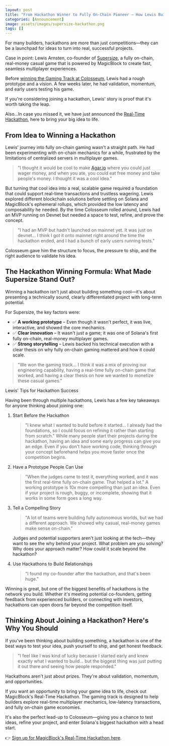 ```yaml
---
layout: post
title: "From Hackathon Winner to Fully On-Chain Pioneer – How Lewis Built Supersize"
categories: [Announcement]
image: assets/images/supersize-hackathon.png
tags: []
---
```


For many builders, hackathons are more than just competitions—they can be a launchpad for ideas to turn into real, successful projects.

Case in point: Lewis Arnsten, co-founder of [Supersize](https://supersize.gg/), a fully on-chain, real-money casual game that is powered by MagicBlock to create fast, seamless multiplayer experiences.

Before [winning the Gaming Track at Colosseum](https://blog.colosseum.org/announcing-the-winners-of-the-solana-radar-hackathon/), Lewis had a rough prototype and a vision. A few weeks later, he had validation, momentum, and early users testing his game.

If you're considering joining a hackathon, Lewis' story is proof that it's worth taking the leap.

Also…In case you missed it, we have just announced the [Real-Time Hackathon](https://realtime.magicblock.app/), here to bring your big idea to life.

## From Idea to Winning a Hackathon

Lewis' journey into fully on-chain gaming wasn't a straight path. He had been experimenting with on-chain mechanics for a while, frustrated by the limitations of centralized servers in multiplayer games.

> "I thought it would be cool to make [Agar.io](https://agar.io/) where you could just wager money, and when you ate, you could eat free money and take people's money. I thought it was a cool idea."

But turning that cool idea into a real, scalable game required a foundation that could support real-time transactions and trustless wagering. Lewis explored different blockchain solutions before settling on Solana and MagicBlock's ephemeral rollups, which provided the low latency and composability he needed.
By the time Colosseum rolled around, Lewis had an MVP running on Devnet but needed a space to test, refine, and prove the concept.

> "I had an MVP but hadn't launched on mainnet yet. It was just on devnet… I think I got it onto mainnet right around the time the hackathon ended, and I had a bunch of early users running tests."

Colosseum gave him the structure to focus, the pressure to ship, and the right audience to validate his idea.

## The Hackathon Winning Formula: What Made Supersize Stand Out?

Winning a hackathon isn't just about building something cool—it's about presenting a technically sound, clearly differentiated project with long-term potential.

For Supersize, the key factors were:
- ✅ **A working prototype** – Even though it wasn't perfect, it was live, interactive, and showed the core mechanics.
- ✅ **Clear innovation** – It wasn't just a game; it was one of Solana's first fully on-chain, real-money multiplayer games.
- ✅ **Strong storytelling** – Lewis backed his technical execution with a clear thesis on why fully on-chain gaming mattered and how it could scale.

> "We won the gaming track… I think it was a mix of proving our engineering capability, having a real-time fully on-chain game that worked, and having a clear thesis on how we wanted to monetize these casual games."

Lewis' Tips for Hackathon Success

Having been through multiple hackathons, Lewis has a few key takeaways for anyone thinking about joining one:

1. Start Before the Hackathon
   > "I knew what I wanted to build before it started… I already had the foundations, so I could focus on refining it rather than starting from scratch."
   While many people start their projects during the hackathon, having an idea and some early progress can give you an edge. Even if you don't have working code, thinking through your concept beforehand helps you move faster once the competition begins.
2. Have a Prototype People Can Use
   > "When the judges came to test it, everything worked, and it was the first real-time fully on-chain game. That helped a lot."
   A working prototype is 10x more compelling than just an idea. Even if your project is rough, buggy, or incomplete, showing that it works in some form goes a long way.
3. Tell a Compelling Story
   > "A lot of teams were building fully autonomous worlds, but we had a different approach. We showed why casual, real-money games make sense on-chain."

   Judges and potential supporters aren't just looking at the tech—they want to see the why behind your project. What problem are you solving? Why does your approach matter? How could it scale beyond the hackathon?

4. Use Hackathons to Build Relationships
   > "I found my co-founder after the hackathon, and that's been huge."

Winning is great, but one of the biggest benefits of hackathons is the network you build. Whether it's meeting potential co-founders, getting feedback from experienced builders, or connecting with investors, hackathons can open doors far beyond the competition itself.

## Thinking About Joining a Hackathon? Here's Why You Should

If you've been thinking about building something, a hackathon is one of the best ways to test your idea, push yourself to ship, and get honest feedback.

> "I feel like I was kind of lucky because I started early and knew exactly what I wanted to build… but the biggest thing was just putting it out there and seeing how people responded."

Hackathons aren't just about prizes. They're about validation, momentum, and opportunities.

If you want an opportunity to bring your game idea to life, check out MagicBlock's Real-Time Hackathon.
The gaming track is designed to help builders explore real-time multiplayer mechanics, low-latency transactions, and fully on-chain game economies.

It's also the perfect lead-up to Colosseum—giving you a chance to test ideas, refine your project, and enter Solana's biggest hackathon with a head start.

👉 [Sign up for MagicBlock's Real-Time Hackathon here](https://form.typeform.com/to/xHzLT587).

